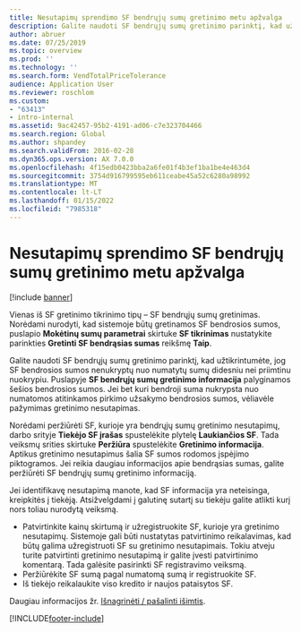 ```yaml
---
title: Nesutapimų sprendimo SF bendrųjų sumų gretinimo metu apžvalga
description: Galite naudoti SF bendrųjų sumų gretinimo parinktį, kad užtikrintumėte, jog SF bendrosios sumos nenukryptų nuo numatytų sumų didesniu nei priimtinu nuokrypiu.
author: abruer
ms.date: 07/25/2019
ms.topic: overview
ms.prod: ''
ms.technology: ''
ms.search.form: VendTotalPriceTolerance
audience: Application User
ms.reviewer: roschlom
ms.custom:
- "63413"
- intro-internal
ms.assetid: 9ac42457-95b2-4191-ad06-c7e323704466
ms.search.region: Global
ms.author: shpandey
ms.search.validFrom: 2016-02-28
ms.dyn365.ops.version: AX 7.0.0
ms.openlocfilehash: 4f15edb0423bba2a6fe01f4b3ef1ba1be4e463d4
ms.sourcegitcommit: 3754d916799595eb611ceabe45a52c6280a98992
ms.translationtype: MT
ms.contentlocale: lt-LT
ms.lasthandoff: 01/15/2022
ms.locfileid: "7985318"
---
```

# <a name="resolve-discrepancies-during-invoice-totals-matching-overview"></a>Nesutapimų sprendimo SF bendrųjų sumų gretinimo metu apžvalga

[!include [banner](../includes/banner.md)]

Vienas iš SF gretinimo tikrinimo tipų – SF bendrųjų sumų gretinimas. Norėdami nurodyti, kad sistemoje būtų gretinamos SF bendrosios sumos, puslapio **Mokėtinų sumų parametrai** skirtuke **SF tikrinimas** nustatykite parinkties **Gretinti SF bendrąsias sumas** reikšmę **Taip**. 

Galite naudoti SF bendrųjų sumų gretinimo parinktį, kad užtikrintumėte, jog SF bendrosios sumos nenukryptų nuo numatytų sumų didesniu nei priimtinu nuokrypiu. Puslapyje **SF bendrųjų sumų gretinimo informacija** palyginamos šešios bendrosios sumos. Jei bet kuri bendroji suma nukrypsta nuo numatomos atitinkamos pirkimo užsakymo bendrosios sumos, vėliavėle pažymimas gretinimo nesutapimas. 

Norėdami peržiūrėti SF, kurioje yra bendrųjų sumų gretinimo nesutapimų, darbo srityje **Tiekėjo SF įrašas** spustelėkite plytelę **Laukiančios SF**. Tada veiksmų srities skirtuke **Peržiūra** spustelėkite **Gretinimo informacija**. Aptikus gretinimo nesutapimus šalia SF sumos rodomos įspėjimo piktogramos. Jei reikia daugiau informacijos apie bendrąsias sumas, galite peržiūrėti SF bendrųjų sumų gretinimo informaciją. 

Jei identifikavę nesutapimą manote, kad SF informacija yra neteisinga, kreipkitės į tiekėją. Atsižvelgdami į galutinę sutartį su tiekėju galite atlikti kurį nors toliau nurodytą veiksmą.

-   Patvirtinkite kainų skirtumą ir užregistruokite SF, kurioje yra gretinimo nesutapimų. Sistemoje gali būti nustatytas patvirtinimo reikalavimas, kad būtų galima užregistruoti SF su gretinimo nesutapimais. Tokiu atveju turite patvirtinti gretinimo nesutapimą ir galite įvesti patvirtinimo komentarą. Tada galėsite pasirinkti SF registravimo veiksmą.
-   Peržiūrėkite SF sumą pagal numatomą sumą ir registruokite SF.
-   Iš tiekėjo reikalaukite viso kredito ir naujos pataisytos SF.

Daugiau informacijos žr. [Išnagrinėti / pašalinti išimtis](tasks/research-resolve-exceptions.md).




[!INCLUDE[footer-include](../../includes/footer-banner.md)]